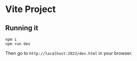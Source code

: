 # Vite Project

## Running it

```
npm i
npm run dev
```

Then go to `http://localhost:2023/dev.html` in your browser.

